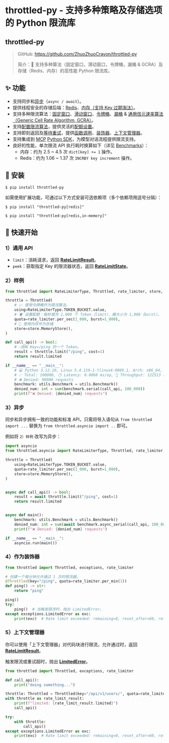 # throttled-py - 支持多种策略及存储选项的 Python 限流库

## throttled-py
> GitHub: https://github.com/ZhuoZhuoCrayon/throttled-py
> 
> 简介：🔧 支持多种算法（固定窗口，滑动窗口，令牌桶，漏桶 & GCRA）及存储（Redis、内存）的高性能 Python 限流库。


## ✨ 功能

* 支持同步和[异步](https://github.com/ZhuoZhuoCrayon/throttled-py/blob/main/README_ZH.md#3%E5%BC%82%E6%AD%A5)（`async / await`）。
* 提供线程安全的存储后端：[Redis](https://github.com/ZhuoZhuoCrayon/throttled-py/blob/main/README_ZH.md#redis)、[内存（支持 Key 过期淘汰）](https://github.com/ZhuoZhuoCrayon/throttled-py/blob/main/README_ZH.md#memory)。
* 支持多种限流算法：[固定窗口](https://github.com/ZhuoZhuoCrayon/throttled-py/tree/main/docs/basic#21-%E5%9B%BA%E5%AE%9A%E7%AA%97%E5%8F%A3%E8%AE%A1%E6%95%B0%E5%99%A8)、[滑动窗口](https://github.com/ZhuoZhuoCrayon/throttled-py/blob/main/docs/basic/readme.md#22-%E6%BB%91%E5%8A%A8%E7%AA%97%E5%8F%A3)、[令牌桶](https://github.com/ZhuoZhuoCrayon/throttled-py/blob/main/docs/basic/readme.md#23-%E4%BB%A4%E7%89%8C%E6%A1%B6)、[漏桶](https://github.com/ZhuoZhuoCrayon/throttled-py/blob/main/docs/basic/readme.md#24-%E6%BC%8F%E6%A1%B6) & [通用信元速率算法（Generic Cell Rate Algorithm, GCRA）](https://github.com/ZhuoZhuoCrayon/throttled-py/blob/main/docs/basic/readme.md#25-gcra)。
* 支持[配置限流算法](https://github.com/ZhuoZhuoCrayon/throttled-py/blob/main/README_ZH.md#3%E6%8C%87%E5%AE%9A%E9%99%90%E6%B5%81%E7%AE%97%E6%B3%95)，提供灵活的[配额设置](https://github.com/ZhuoZhuoCrayon/throttled-py/blob/main/README_ZH.md#4%E6%8C%87%E5%AE%9A%E5%AE%B9%E9%87%8F)。
* 支持即刻返回及[等待重试](https://github.com/ZhuoZhuoCrayon/throttled-py/blob/main/README_ZH.md#%E7%AD%89%E5%BE%85%E9%87%8D%E8%AF%95)，提供[函数调用](https://github.com/ZhuoZhuoCrayon/throttled-py/blob/main/README_ZH.md#%E5%87%BD%E6%95%B0%E8%B0%83%E7%94%A8)、[装饰器](https://github.com/ZhuoZhuoCrayon/throttled-py/blob/main/README_ZH.md#%E4%BD%9C%E4%B8%BA%E8%A3%85%E9%A5%B0%E5%99%A8)、[上下文管理器](https://github.com/ZhuoZhuoCrayon/throttled-py/blob/main/README_ZH.md#%E4%B8%8A%E4%B8%8B%E6%96%87%E7%AE%A1%E7%90%86%E5%99%A8)。
* 支持集成到 [MCP](https://modelcontextprotocol.io/introduction) [Python SDK](https://github.com/modelcontextprotocol/python-sdk)，为模型对话流程提供限流支持。
* 良好的性能，单次限流 API 执行耗时换算如下（详见 [Benchmarks](https://github.com/ZhuoZhuoCrayon/throttled-py/blob/main/README_ZH.md#-benchmarks)）：
  * 内存：约为 2.5 ~ 4.5 次 `dict[key] += 1` 操作。
  * Redis：约为 1.06 ~ 1.37 次 `INCRBY key increment` 操作。


## 🔰 安装

```shell
$ pip install throttled-py
```

如需使用扩展功能，可通过以下方式安装可选依赖项（多个依赖项用逗号分隔）：

```shell
$ pip install "throttled-py[redis]"

$ pip install "throttled-py[redis,in-memory]"
```

## 🎨 快速开始

### 1）通用 API

* `limit`：消耗请求，返回 [**RateLimitResult**](https://github.com/ZhuoZhuoCrayon/throttled-py/blob/main/README_ZH.md#1ratelimitresult)。
* `peek`：获取指定 Key 的限流器状态，返回 [**RateLimitState**](https://github.com/ZhuoZhuoCrayon/throttled-py/blob/main/README_ZH.md#2ratelimitstate)。

### 2）样例

```python
from throttled import RateLimiterType, Throttled, rate_limiter, store, utils

throttle = Throttled(
    # 📈 使用令牌桶作为限流算法。
    using=RateLimiterType.TOKEN_BUCKET.value,
    # 🪣 设置配额：每秒填充 1,000 个 Token（limit），桶大小为 1,000（burst）。
    quota=rate_limiter.per_sec(1_000, burst=1_000),
    # 📁 使用内存作为存储
    store=store.MemoryStore(),
)

def call_api() -> bool:
    # 💧消耗 Key=/ping 的一个 Token。
    result = throttle.limit("/ping", cost=1)
    return result.limited

if __name__ == "__main__":
    # 💻 Python 3.12.10, Linux 5.4.119-1-tlinux4-0009.1, Arch: x86_64, Specs: 2C4G.
    # ✅ Total: 100000, 🕒 Latency: 0.0068 ms/op, 🚀 Throughput: 122513 req/s (--)
    # ❌ Denied: 98000 requests
    benchmark: utils.Benchmark = utils.Benchmark()
    denied_num: int = sum(benchmark.serial(call_api, 100_000))
    print(f"❌ Denied: {denied_num} requests")
```


### 3）异步

同步和异步拥有一致的功能和标准 API，只需将导入语句从 `from throttled import ...` 替换为 `from throttled.asyncio import ..` 即可。

例如将 `2）样例` 改写为异步：

```python
import asyncio
from throttled.asyncio import RateLimiterType, Throttled, rate_limiter, store, utils

throttle = Throttled(
    using=RateLimiterType.TOKEN_BUCKET.value,
    quota=rate_limiter.per_sec(1_000, burst=1_000),
    store=store.MemoryStore(),
)


async def call_api() -> bool:
    result = await throttle.limit("/ping", cost=1)
    return result.limited


async def main():
    benchmark: utils.Benchmark = utils.Benchmark()
    denied_num: int = sum(await benchmark.async_serial(call_api, 100_000))
    print(f"❌ Denied: {denied_num} requests")

if __name__ == "__main__":
    asyncio.run(main())
```

### 4）作为装饰器

```python
from throttled import Throttled, exceptions, rate_limiter

# 创建一个每分钟允许通过 1 次的限流器。
@Throttled(key="/ping", quota=rate_limiter.per_min(1))
def ping() -> str:
    return "ping"

ping()
try:
    ping()  # 当触发限流时，抛出 LimitedError。
except exceptions.LimitedError as exc:
    print(exc)  # Rate limit exceeded: remaining=0, reset_after=60, retry_after=60
```

### 5）上下文管理器

你可以使用「上下文管理器」对代码块进行限流，允许通过时，返回 [**RateLimitResult**](https://github.com/ZhuoZhuoCrayon/throttled-py/blob/main/README_ZH.md#1ratelimitresult)。

触发限流或重试超时，抛出 [**LimitedError**](https://github.com/ZhuoZhuoCrayon/throttled-py/blob/main/README_ZH.md#limitederror)。

```python
from throttled import Throttled, exceptions, rate_limiter

def call_api():
    print("doing something...")

throttle: Throttled = Throttled(key="/api/v1/users/", quota=rate_limiter.per_min(1))
with throttle as rate_limit_result:
    print(f"limited: {rate_limit_result.limited}")
    call_api()

try:
    with throttle:
        call_api()
except exceptions.LimitedError as exc:
    print(exc)  # Rate limit exceeded: remaining=0, reset_after=60, retry_after=60
```

